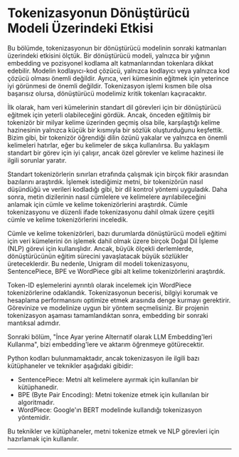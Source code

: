 # Tokenizasyonun Dönüştürücü Modeli Üzerindeki Etkisi

Bu bölümde, tokenizasyonun bir dönüştürücü modelinin sonraki katmanları üzerindeki etkisini ölçtük. Bir dönüştürücü modeli, yalnızca bir yığının embedding ve pozisyonel kodlama alt katmanlarından tokenlara dikkat edebilir. Modelin kodlayıcı-kod çözücü, yalnızca kodlayıcı veya yalnızca kod çözücü olması önemli değildir. Ayrıca, veri kümesinin eğitmek için yeterince iyi görünmesi de önemli değildir. Tokenizasyon işlemi kısmen bile olsa başarısız olursa, dönüştürücü modelimiz kritik tokenları kaçıracaktır.

İlk olarak, ham veri kümelerinin standart dil görevleri için bir dönüştürücü eğitmek için yeterli olabileceğini gördük. Ancak, önceden eğitilmiş bir tokenizör bir milyar kelime üzerinden geçmiş olsa bile, karşılaştığı kelime hazinesinin yalnızca küçük bir kısmıyla bir sözlük oluşturduğunu keşfettik. Bizim gibi, bir tokenizör öğrendiği dilin özünü yakalar ve yalnızca en önemli kelimeleri hatırlar, eğer bu kelimeler de sıkça kullanılırsa. Bu yaklaşım standart bir görev için iyi çalışır, ancak özel görevler ve kelime hazinesi ile ilgili sorunlar yaratır.

Standart tokenizörlerin sınırları etrafında çalışmak için birçok fikir arasından bazılarını araştırdık. İşlemek istediğimiz metni, bir tokenizörün nasıl düşündüğü ve verileri kodladığı gibi, bir dil kontrol yöntemi uyguladık. Daha sonra, metin dizilerinin nasıl cümlelere ve kelimelere ayrılabileceğini anlamak için cümle ve kelime tokenizörlerini araştırdık. Cümle tokenizasyonu ve düzenli ifade tokenizasyonu dahil olmak üzere çeşitli cümle ve kelime tokenizörlerini inceledik.

Cümle ve kelime tokenizörleri, bazı durumlarda dönüştürücü modeli eğitimi için veri kümelerini ön işlemek dahil olmak üzere birçok Doğal Dil İşleme (NLP) görevi için kullanışlıdır. Ancak, büyük ölçekli derlemlerde, dönüştürücünün eğitim sürecini yavaşlatacak büyük sözlükler üreteceklerdir. Bu nedenle, Unigram dil modeli tokenizasyonu, SentencePiece, BPE ve WordPiece gibi alt kelime tokenizörlerini araştırdık.

Token-ID eşlemelerini ayrıntılı olarak incelemek için WordPiece tokenizörlerine odaklandık. Tokenizasyonun becerisi, bilgiyi korumak ve hesaplama performansını optimize etmek arasında denge kurmayı gerektirir. Görevinize ve modelinize uygun bir yöntem seçmelisiniz. Bir projenin tokenizasyon aşaması tamamlandıktan sonra, embedding bir sonraki mantıksal adımdır.

Sonraki bölüm, "İnce Ayar yerine Alternatif olarak LLM Embedding'leri Kullanma", bizi embedding'lere ve aktarım öğrenmeye götürecektir.

Python kodları bulunmamaktadır, ancak tokenizasyon ile ilgili bazı kütüphaneler ve teknikler aşağıdaki gibidir:

*   SentencePiece: Metni alt kelimelere ayırmak için kullanılan bir kütüphanedir.
*   BPE (Byte Pair Encoding): Metni tokenize etmek için kullanılan bir algoritmadır.
*   WordPiece: Google'ın BERT modelinde kullandığı tokenizasyon yöntemidir.

Bu teknikler ve kütüphaneler, metni tokenize etmek ve NLP görevleri için hazırlamak için kullanılır.

---

